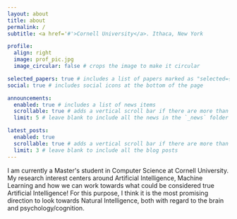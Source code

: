 ```yaml
---
layout: about
title: about
permalink: /
subtitle: <a href='#'>Cornell University</a>. Ithaca, New York

profile:
  align: right
  image: prof_pic.jpg
  image_circular: false # crops the image to make it circular

selected_papers: true # includes a list of papers marked as "selected={true}"
social: true # includes social icons at the bottom of the page

announcements:
  enabled: true # includes a list of news items
  scrollable: true # adds a vertical scroll bar if there are more than 3 news items
  limit: 5 # leave blank to include all the news in the `_news` folder

latest_posts:
  enabled: true
  scrollable: true # adds a vertical scroll bar if there are more than 3 new posts items
  limit: 3 # leave blank to include all the blog posts
---
```


I am currently a Master's student in Computer Science at Cornell University. My research interest centers around Artificial Intelligence, Machine Learning and how we can work towards what could be considered true Artificial Intelligence! For this purpose, I think it is the most promising direction to look towards Natural Intelligence, both with regard to the brain and psychology/cognition.